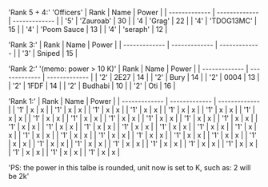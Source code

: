 'Rank 5 + 4:'
'Officers'
| Rank  | Name | Power |
| ------------- | ------------- | ------------- |
| '5' | 'Zauroab'  |  30 |
| '4  | 'Grag'  |  22 |
| '4'  | 'TDOG13MC'  |  15 |
| '4'  | 'Poom Sauce  | 13  |
| '4'  | 'seraph'  |  12 |

'Rank 3:'
| Rank  | Name | Power |
| ------------- | ------------- | ------------- |
| '3'  | Sniped  | 15  |

'Rank 2:' 
'(memo: power > 10 K)'
| Rank  | Name | Power |
| ------------- | ------------- | ------------- |
| '2'  | 2E27  | 14  |
| '2'  | Bury  | 14  |
| '2'  | 0004  | 13  |
| '2'  | 1FDF  | 14  |
| '2'  | Budhabi  | 10  |
| '2'  | Oti  | 16  |

'Rank 1:'
| Rank  | Name | Power |
| ------------- | ------------- | ------------- |
| '1'  | x  | x  |
| '1'  | x  | x  |
| '1'  | x  | x  |
| '1'  | x  | x  |
| '1'  | x  | x  |
| '1'  | x  | x  |
| '1'  | x  | x  |
| '1'  | x  | x  |
| '1'  | x  | x  |
| '1'  | x  | x  |
| '1'  | x  | x  |
| '1'  | x  | x  |
| '1'  | x  | x  |
| '1'  | x  | x  |
| '1'  | x  | x  |
| '1'  | x  | x  |
| '1'  | x  | x  |
| '1'  | x  | x  |
| '1'  | x  | x  |
| '1'  | x  | x  |
| '1'  | x  | x  |
| '1'  | x  | x  |
| '1'  | x  | x  |
| '1'  | x  | x  |
| '1'  | x  | x  |
| '1'  | x  | x  |
| '1'  | x  | x  |
| '1'  | x  | x  |
| '1'  | x  | x  |
| '1'  | x  | x  |
| '1'  | x  | x  |
| '1'  | x  | x  |
| '1'  | x  | x  |
| '1'  | x  | x  |
| '1'  | x  | x  |
| '1'  | x  | x  |



'PS: the power in this talbe is rounded, unit now is set to K, such as: 2 will be 2k'
